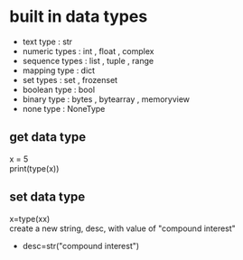 # **built in data types**
- text type : str
- numeric types : int , float , complex
- sequence types : list , tuple , range
- mapping type : dict
- set types : set , frozenset
- boolean type : bool
- binary type : bytes , bytearray , memoryview
- none type : NoneType  
## **get data type**
x = 5   
print(type(x))
## **set data type**
x=type(xx)  
create a new string, desc, with value of "compound interest"    
- desc=str("compound interest")
